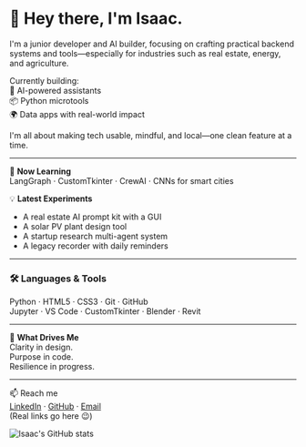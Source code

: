 # 👋 Hey there, I'm Isaac.

I'm a junior developer and AI builder, focusing on crafting practical backend systems and tools—especially for industries such as real estate, energy, and agriculture.

Currently building:  
🧠 AI-powered assistants  
📦 Python microtools  
🌍 Data apps with real-world impact  

I'm all about making tech usable, mindful, and local—one clean feature at a time.

---

📌 **Now Learning**  
LangGraph · CustomTkinter · CrewAI · CNNs for smart cities

💡 **Latest Experiments**  
- A real estate AI prompt kit with a GUI  
- A solar PV plant design tool  
- A startup research multi-agent system  
- A legacy recorder with daily reminders

---

### 🛠 Languages & Tools
Python · HTML5 · CSS3 · Git · GitHub  
Jupyter · VS Code · CustomTkinter · Blender · Revit

---

🎯 **What Drives Me**  
Clarity in design.  
Purpose in code.  
Resilience in progress.

---

📫 Reach me  
[LinkedIn](https://www.linkedin.com/in/isaac-akinladejo-425b09162/) · [GitHub](https://github.com/IsaacGridGainsDev/) · [Email](mailto:isaac_akinladejo@hotmail.com)  
(Real links go here 😉)

<!-- GitHub Stats Section -->
![Isaac's GitHub stats](https://github-readme-stats.vercel.app/api?username=isaacgridgainsdev&show_icons=true&theme=radical)

